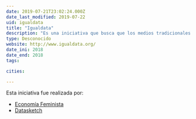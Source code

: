 ```yaml
---
date: 2019-07-21T23:02:24.000Z
date_last_modified: 2019-07-22
uid: igualdata
title: "Igualdata"
description: "Es una iniciativa que busca que los medios tradicionales y alternativos, organizaciones, clubes deportivos y marcas interesadas en el fútbol difundan, desarrollen y promuevan contenidos con una agenda social y de género más responsable."
type: Desconocido
website: http://www.igualdata.org/
date_ini: 2018
date_end: 2018
tags:

cities: 

---
```


Esta iniciativa fue realizada por:

- [Economía Feminista](/i/economia-feminista.html)
- [Datasketch](/i/datasketch.html)
